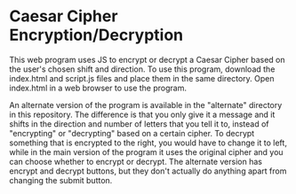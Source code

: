 # Caesar Cipher Encryption/Decryption

This web program uses JS to encrypt or decrypt a Caesar Cipher based on the user's chosen shift and direction.
To use this program, download the index.html and script.js files and place them in the same directory. Open index.html in a web browser to use the program.

An alternate version of the program is available in the "alternate" directory in this repository. The difference is that you only give it a message and it shifts in the direction and number of letters that you tell it to, instead of "encrypting" or "decrypting" based on a certain cipher. To decrypt something that is encrypted to the right, you would have to change it to left, while in the main version of the program it uses the original cipher and you can choose whether to encrypt or decrypt. The alternate version has encrypt and decrypt buttons, but they don't actually do anything apart from changing the submit button.
